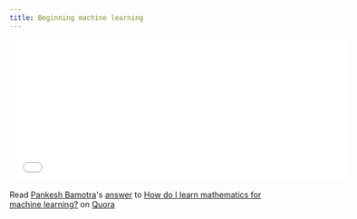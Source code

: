 ```yaml
---
title: Beginning machine learning
---
```

<iframe class="embedly-embed" frameborder="0" scrolling="no" allowfullscreen src="//cdn.embedly.com/widgets/media.html?url=https%3A%2F%2Fwww.quora.com%2FHow-do-I-learn-machine-learning-1%2Fanswer%2FPankesh-Bamotra&src=https%3A%2F%2Fwww.quora.com%2Fwidgets%2Fembed_iframe%3Fpath%3D%2FHow-do-I-learn-machine-learning-1%2Fanswer%2FPankesh-Bamotra&type=text%2Fhtml&key=7c70f62e96804edda8009c0ee51c65ae&schema=quora" width="600" height="250"></iframe>
<br/><br/>
<span class="quora-content-embed" data-name="How-do-I-learn-mathematics-for-machine-learning/answer/Pankesh-Bamotra">Read <a class="quora-content-link" data-width="559" load-full-answer="False" data-key="706bcdc99f7c182729bf562e30213b52" data-id="16249021" data-embed="eejscvs" href="https://www.quora.com/How-do-I-learn-mathematics-for-machine-learning/answer/Pankesh-Bamotra" data-type="answer" data-height="250"><a href="https://www.quora.com/Pankesh-Bamotra">Pankesh Bamotra</a>&#039;s <a href="/How-do-I-learn-mathematics-for-machine-learning#ans16249021">answer</a> to <a href="/How-do-I-learn-mathematics-for-machine-learning" ref="canonical"><span class="rendered_qtext">How do I learn mathematics for machine learning?</span></a></a> on <a href="https://www.__nousername__.main.quora.com">Quora</a><script type="text/javascript" src="https://www.quora.com/widgets/content"></script></span>
